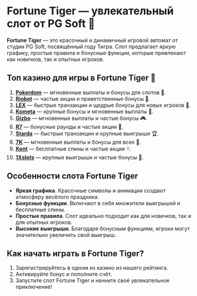 # Fortune Tiger — увлекательный слот от PG Soft 🎰

**Fortune Tiger** — это красочный и динамичный игровой автомат от студии PG Soft, посвящённый году Тигра. Слот предлагает яркую графику, простые правила и бонусные функции, которые привлекают как новичков, так и опытных игроков.

## Топ казино для игры в Fortune Tiger 🎯

1. **[Pokerdom](https://brandplay.link/4k77v2yx)** — мгновенные выплаты и бонусы для слотов 🎲.
2. **[Riobet](https://brandplay.link/7xBLTPyj)** — частые акции и приветственные бонусы 🎁.
3. **[LEX](https://brandplay.link/zW4hdDFV)** — быстрые транзакции и щедрые бонусы для новых игроков 💸.
4. **[Kometa](https://brandplay.link/8ZymQJV8)** — крупные бонусы и мгновенные выплаты 🌟.
5. **[Gizbo](https://brandplay.link/bprXw4YV)** — мгновенные выплаты и частые бонусы 🎮.
6. **[R7](https://brandplay.link/bMd3Yjsw)** — бонусные раунды и частые акции 🎰.
7. **[Starda](https://brandplay.link/fB7xwRFL)** — быстрые транзакции и крупные выигрыши 🏆.
8. **[7K](https://brandplay.link/BvQyFShp)** — мгновенные выплаты и бонусы для всех 🎉.
9. **[Kent](https://brandplay.link/Fv2WP3js)** — бесплатные спины и частые акции 🃏.
10. **[1Xslots](https://brandplay.link/hSB1khtr)** — крупные выигрыши и частые бонусы 🎰.

## Особенности слота Fortune Tiger

- **Яркая графика**. Красочные символы и анимации создают атмосферу весёлого праздника.
- **Бонусные функции**. Включают в себя множители выигрышей и бесплатные спины.
- **Простые правила**. Слот идеально подходит как для новичков, так и для опытных игроков.
- **Высокие выигрыши**. Благодаря бонусным функциям, игроки могут значительно увеличить свой выигрыш.

## Как начать играть в Fortune Tiger?

1. Зарегистрируйтесь в одном из казино из нашего рейтинга.
2. Активируйте бонус и пополните счёт.
3. Запустите слот Fortune Tiger и начните своё увлекательное приключение!
